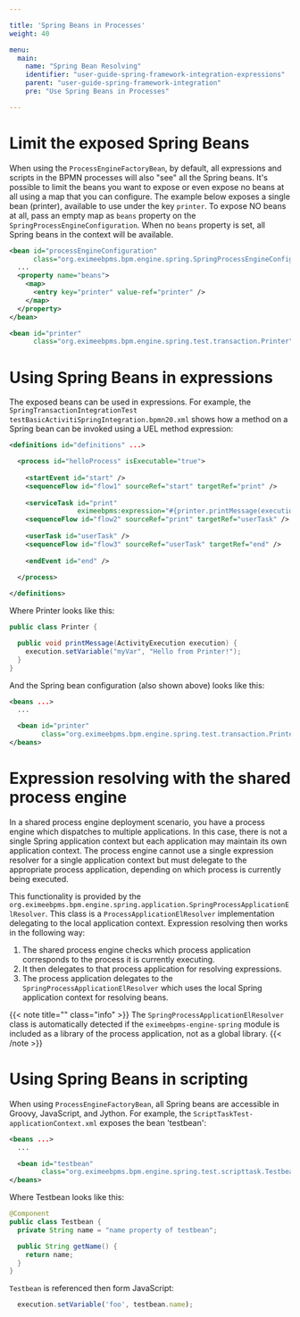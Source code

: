 ```yaml
---

title: 'Spring Beans in Processes'
weight: 40

menu:
  main:
    name: "Spring Bean Resolving"
    identifier: "user-guide-spring-framework-integration-expressions"
    parent: "user-guide-spring-framework-integration"
    pre: "Use Spring Beans in Processes"

---
```


# Limit the exposed Spring Beans

When using the `ProcessEngineFactoryBean`, by default, all expressions and scripts in the BPMN processes will also "see" all the Spring beans. It's possible to limit the beans you want to expose or even expose no beans at all using a map that you can configure. The example below exposes a single bean (printer), available to use under the key `printer`. To expose NO beans at all, pass an empty map as `beans` property on the `SpringProcessEngineConfiguration`. When no `beans` property is set, all Spring beans in the context will be available.

```xml
<bean id="processEngineConfiguration"
      class="org.eximeebpms.bpm.engine.spring.SpringProcessEngineConfiguration">
  ...
  <property name="beans">
    <map>
      <entry key="printer" value-ref="printer" />
    </map>
  </property>
</bean>

<bean id="printer"
      class="org.eximeebpms.bpm.engine.spring.test.transaction.Printer" />
```

# Using Spring Beans in expressions

The exposed beans can be used in expressions. For example, the `SpringTransactionIntegrationTest` `testBasicActivitiSpringIntegration.bpmn20.xml` shows how a method on a Spring bean can be invoked using a UEL method expression:

```xml
<definitions id="definitions" ...>

  <process id="helloProcess" isExecutable="true">
  
    <startEvent id="start" />
    <sequenceFlow id="flow1" sourceRef="start" targetRef="print" />
    
    <serviceTask id="print" 
                 eximeebpms:expression="#{printer.printMessage(execution)}" />
    <sequenceFlow id="flow2" sourceRef="print" targetRef="userTask" />
    
    <userTask id="userTask" />
    <sequenceFlow id="flow3" sourceRef="userTask" targetRef="end" />
    
    <endEvent id="end" />
    
  </process>

</definitions>
```

Where Printer looks like this:

```java
public class Printer {

  public void printMessage(ActivityExecution execution) {
    execution.setVariable("myVar", "Hello from Printer!");
  }
}
```

And the Spring bean configuration (also shown above) looks like this:

```xml
<beans ...>
  ...

  <bean id="printer"
        class="org.eximeebpms.bpm.engine.spring.test.transaction.Printer" />
</beans>
```

# Expression resolving with the shared process engine

In a shared process engine deployment scenario, you have a process engine which dispatches to multiple applications. In this case, there is not a single Spring application context but each application may maintain its own application context. The process engine cannot use a single expression resolver for a single application context but must delegate to the appropriate process application, depending on which process is currently being executed.

This functionality is provided by the `org.eximeebpms.bpm.engine.spring.application.SpringProcessApplicationElResolver`. This class is a `ProcessApplicationElResolver` implementation delegating to the local application context. Expression resolving then works in the following way:

1. The shared process engine checks which process application corresponds to the process it is currently executing.
2. It then delegates to that process application for resolving expressions.
3. The process application delegates to the `SpringProcessApplicationElResolver` which uses the local Spring application context for resolving beans.

{{< note title="" class="info" >}}
  The `SpringProcessApplicationElResolver` class is automatically detected if the `eximeebpms-engine-spring` module is included as a library of the process application, not as a global library.
{{< /note >}}

# Using Spring Beans in scripting

When using `ProcessEngineFactoryBean`, all Spring beans are accessible in Groovy, JavaScript, and Jython. For example, the `ScriptTaskTest-applicationContext.xml` exposes the bean 'testbean':

```xml
<beans ...>
  ...

  <bean id="testbean" 
        class="org.eximeebpms.bpm.engine.spring.test.scripttask.Testbean" />
</beans>
```
Where Testbean looks like this:

```java
@Component
public class Testbean {
  private String name = "name property of testbean";

  public String getName() {
    return name;
  }
}
```

`Testbean` is referenced then form JavaScript:

```javascript
  execution.setVariable('foo', testbean.name);
```
